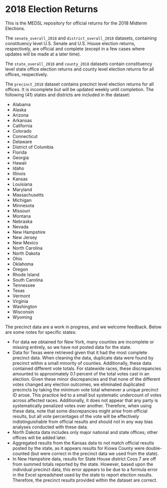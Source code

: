 # 2018 Election Returns

This is the MEDSL repository for official returns for the 2018 Midterm Elections.

The `senate_overall_2018` and `district_overall_2018` datasets, containing constituency level U.S. Senate and U.S. House election returns, respectively, are official and complete (except in a few cases where updates will be made at a later time).

The `state_overall_2018` and `county_2018` datasets contain constituency level state office election returns and county level election returns for all offices, respectively.

The `precinct_2018` dataset contains precinct level election returns for all offices. It is incomplete but will be updated weekly until completion. The following (41) states and districts are included in the dataset:

* Alabama
* Alaska
* Arizona
* Arkansas
* California
* Colorado
* Connecticut
* Delaware
* District of Columbia
* Florida
* Georgia
* Hawaii
* Idaho
* Illinois
* Kansas
* Louisiana
* Maryland
* Massachusetts
* Michigan
* Minnesota
* Missouri
* Montana
* Nebraska
* Nevada
* New Hampshire
* New Jersey
* New Mexico
* North Carolina
* North Dakota
* Ohio
* Oklahoma
* Oregon
* Rhode Island
* South Carolina
* Tennessee
* Texas
* Vermont
* Virginia
* Washington
* Wisconsin
* Wyoming

The precinct data are a work in progress, and we welcome feedback. Below are some notes for specific states:

- For data we obtained for New York, many counties are incomplete or missing entirely, so we have not posted data for the state.
- Data for Texas were retrieved given that it had the most complete precinct data. When cleaning the data, duplicate data were found by precinct within a small minority of counties. Additionally, these data contained different vote totals. For statewide races, these discrepancies amounted to approximately 0.1 percent of the total votes cast in an election. Given these minor discrepancies and that none of the different votes changed any election outcomes, we eliminated duplicated precincts by taking the minimum vote total whenever a unique precinct ID arose. This practice led to a small but systematic undercount of votes across affected races. Additionally, it does not appear that any party is systematically penalized votes over another. Therefore, when using these data, note that some discrepancies might arise from official results, but all vote percentages of the vote will be effectively indistinguishable from official results and should not in any way bias analyses conducted with these data.
- North Dakota data includes only major national and state offices; other offices will be added later.
- Aggregated results from the Kansas data to not match official results posted by the state, as it appears results for Kiowa County were double-counted (but were correct in the precinct data we used from the state).
- In New Hampshire data, results for State House district Coos 7 are off from summed totals reported by the state. However, based upon the individual precinct data, this error appears to be due to a formula error in the Excel spreadsheet used by the state to report election results. Therefore, the precinct results provided within the dataset are correct.